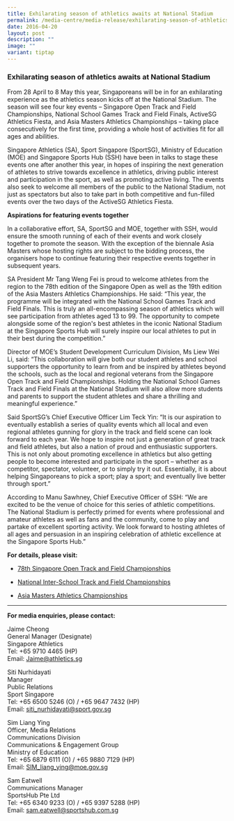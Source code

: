 ```yaml
---
title: Exhilarating season of athletics awaits at National Stadium
permalink: /media-centre/media-release/exhilarating-season-of-athletics-awaits-at-national-stadium/
date: 2016-04-20
layout: post
description: ""
image: ""
variant: tiptap
---
```

<h3><strong>Exhilarating season of athletics awaits at National Stadium</strong></h3>
<p>From 28 April to 8 May this year, Singaporeans will be in for an exhilarating
experience as the athletics season kicks off at the National Stadium. The
season will see four key events – Singapore Open Track and Field Championships,
National School Games Track and Field Finals, ActiveSG Athletics Fiesta,
and Asia Masters Athletics Championships – taking place consecutively for
the first time, providing a whole host of activities fit for all ages and
abilities.</p>
<p>Singapore Athletics (SA), Sport Singapore (SportSG), Ministry of Education
(MOE) and Singapore Sports Hub (SSH) have been in talks to stage these
events one after another this year, in hopes of inspiring the next generation
of athletes to strive towards excellence in athletics, driving public interest
and participation in the sport, as well as promoting active living. The
events also seek to welcome all members of the public to the National Stadium,
not just as spectators but also to take part in both competitive and fun-filled
events over the two days of the ActiveSG Athletics Fiesta.</p>
<p><strong>Aspirations for featuring events together</strong>
</p>
<p>In a collaborative effort, SA, SportSG and MOE, together with SSH, would
ensure the smooth running of each of their events and work closely together
to promote the season. With the exception of the biennale Asia Masters
whose hosting rights are subject to the bidding process, the organisers
hope to continue featuring their respective events together in subsequent
years.</p>
<p>SA President Mr Tang Weng Fei is proud to welcome athletes from the region
to the 78th edition of the Singapore Open as well as the 19th edition of
the Asia Masters Athletics Championships. He said: “This year, the programme
will be integrated with the National School Games Track and Field Finals.
This is truly an all-encompassing season of athletics which will see participation
from athletes aged 13 to 99. The opportunity to compete alongside some
of the region's best athletes in the iconic National Stadium at the Singapore
Sports Hub will surely inspire our local athletes to put in their best
during the competition.”</p>
<p>Director of MOE’s Student Development Curriculum Division, Ms Liew Wei
Li, said: “This collaboration will give both our student athletes and school
supporters the opportunity to learn from and be inspired by athletes beyond
the schools, such as the local and regional veterans from the Singapore
Open Track and Field Championships. Holding the National School Games Track
and Field Finals at the National Stadium will also allow more students
and parents to support the student athletes and share a thrilling and meaningful
experience.”</p>
<p>Said SportSG’s Chief Executive Officer Lim Teck Yin: “It is our aspiration
to eventually establish a series of quality events which all local and
even regional athletes gunning for glory in the track and field scene can
look forward to each year. We hope to inspire not just a generation of
great track and field athletes, but also a nation of proud and enthusiastic
supporters. This is not only about promoting excellence in athletics but
also getting people to become interested and participate in the sport –
whether as a competitor, spectator, volunteer, or to simply try it out.
Essentially, it is about helping Singaporeans to pick a sport; play a sport;
and eventually live better through sport.”</p>
<p>According to Manu Sawhney, Chief Executive Officer of SSH: “We are excited
to be the venue of choice for this series of athletic competitions. The
National Stadium is perfectly primed for events where professional and
amateur athletes as well as fans and the community, come to play and partake
of excellent sporting activity. We look forward to hosting athletes of
all ages and persuasion in an inspiring celebration of athletic excellence
at the Singapore Sports Hub.”</p>
<p><strong>For details, please visit:</strong>
</p>
<ul data-tight="true" class="tight">
<li>
<p><a href="http://www.singaporeathletics.org.sg/78th-singapore-open-track-field-championships-2016" rel="noopener noreferrer nofollow" target="_blank">78th Singapore Open Track and Field Championships</a>
</p>
</li>
<li>
<p><a href="https://nsg.moe.edu.sg/sssc/track-field/index" rel="noopener noreferrer nofollow" target="_blank">National Inter-School Track and Field Championships</a>
</p>
</li>
<li>
<p><a href="http://www.singaporeathletics.org.sg/amac2016/" rel="noopener noreferrer nofollow" target="_blank">Asia Masters Athletics Championships</a>
</p>
</li>
</ul>
<hr>
<p><strong>For media enquiries, please contact:</strong>
<br>
</p>
<p>Jaime Cheong
<br>General Manager (Designate)
<br>Singapore Athletics
<br>Tel: +65 9710 4465 (HP)
<br>Email: <a href="Jaime@athletics.sg" rel="noopener noreferrer nofollow" target="_blank">Jaime@athletics.sg</a>
</p>
<p>Siti Nurhidayati
<br>Manager
<br>Public Relations
<br>Sport Singapore
<br>Tel: +65 6500 5246 (O) / +65 9647 7432 (HP)
<br>Email: <a href="siti_nurhidayati@sport.gov.sg" rel="noopener noreferrer nofollow" target="_blank">siti_nurhidayati@sport.gov.sg</a>
</p>
<p>Sim Liang Ying
<br>Officer, Media Relations
<br>Communications Division
<br>Communications &amp; Engagement Group
<br>Ministry of Education
<br>Tel: +65 6879 6111 (O) / +65 9880 7129 (HP)
<br>Email: <a href="SIM_liang_ying@moe.gov.sg" rel="noopener noreferrer nofollow" target="_blank">SIM_liang_ying@moe.gov.sg</a>
</p>
<p>Sam Eatwell
<br>Communications Manager
<br>SportsHub Pte Ltd
<br>Tel: +65 6340 9233 (O) / +65 9397 5288 (HP)
<br>Email: <a href="sam.eatwell@sportshub.com.sg" rel="noopener noreferrer nofollow" target="_blank">sam.eatwell@sportshub.com.sg</a>
</p>